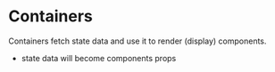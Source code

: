 # Containers

Containers fetch state data and use it to render (display) components.
- state data will become components props
